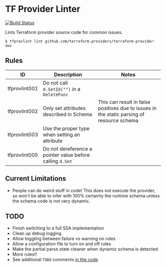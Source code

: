 # TF Provider Linter

[![Build Status](https://travis-ci.org/paultyng/tfprovlint.svg?branch=master)](https://travis-ci.org/paultyng/tfprovlint)

Lints Terraform provider source code for common issues.

```shell
$ tfprovlint lint github.com/terraform-providers/terraform-provider-aws
```

## Rules

| ID | Description | Notes |
|---|---|---|
| tfprovlint001 | Do not call `d.SetId("")` in a `DeleteFunc` |  |
| tfprovlint002 | Only set attributes described in Schema | This can result in false positives due to issues in the static parsing of resource schema |
| tfprovlint003 | Use the proper type when setting an attribute |  |
| tfprovlint005 | Do not dereference a pointer value before calling `d.Set` |  |

## Current Limitations

* People can do weird stuff in code! This does not execute the provider, so won't be able to infer with 100% certainty the runtime schema unless the schema code is not very dynamic.

## TODO

* Finish switching to a full SSA implementation
* Clean up debug logging
* Allow toggling between failure vs warning on rules
* Allow a configuration file to turn on and off rules
* Make the partial parse state cleaner when dynamic schema is detected
* More rules!!
* See additional `TODO` comments [in the code](https://github.com/paultyng/tfprovlint/search?l=Go&q=TODO&type=)
